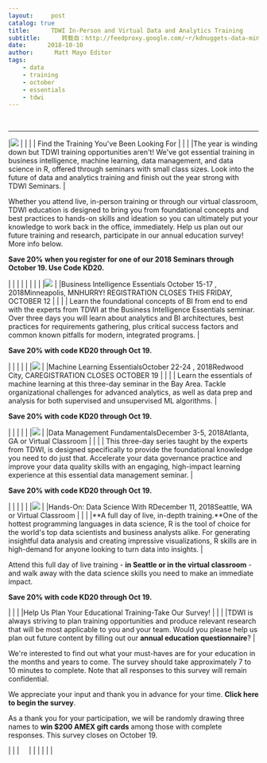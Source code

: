 ```yaml
---
layout:     post
catalog: true
title:      TDWI In-Person and Virtual Data and Analytics Training
subtitle:      转载自：http://feedproxy.google.com/~r/kdnuggets-data-mining-analytics/~3/Myuj6-azwFQ/tdwi-in-person-virtual-data-analytics-training.html
date:      2018-10-10
author:      Matt Mayo Editor
tags:
    - data
    - training
    - october
    - essentials
    - tdwi
---
```



  
 





---
|![](https://go.tdwi.org/rs/626-EMC-557/images/Seminar18_WeSpeakData.jpg) |
| |
| Find the Training You've Been Looking For |
| |
|The year is winding down but TDWI training opportunities aren't! We've got essential training in business intelligence, machine learning, data management, and data science in R, offered through seminars with small class sizes. Look into the future of data and analytics training and finish out the year strong with TDWI Seminars. |

Whether you attend live, in-person training or through our virtual classroom, TDWI education is designed to bring you from foundational concepts and best practices to hands-on skills and ideation so you can ultimately put your knowledge to work back in the office, immediately. Help us plan out our future training and research, participate in our 
annual education survey! 
More info below. 


**Save 20%**
**when you register for one of our 2018 Seminars through October 19. Use Code KD20.**

| |
| |
| |
| |
|![](https://go.tdwi.org/rs/626-EMC-557/images/seminars_minneapolis.jpg) |
|Business Intelligence Essentials October 15-17 , 2018Minneapolis, MNHURRY! REGISTRATION CLOSES THIS FRIDAY, OCTOBER 12 |
| |
| Learn the foundational concepts of BI from end to end with the experts from TDWI at the Business Intelligence Essentials seminar. Over three days you will learn about analytics and BI architectures, best practices for requirements gathering, plus critical success factors and common known pitfalls for modern, integrated programs. |

**Save 20% with code KD20 through Oct 19.**

|
| |
| |
|![](https://go.tdwi.org/rs/626-EMC-557/images/seminars_redwoodcity.jpg) |
|Machine Learning EssentialsOctober 22-24 , 2018Redwood City, CAREGISTRATION CLOSES OCTOBER 19 |
| |
| Learn the essentials of machine learning at this three-day seminar in the Bay Area. Tackle organizational challenges for advanced analytics, as well as data prep and analysis for both supervised and unsupervised ML algorithms. |

**Save 20% with code KD20 through Oct 19.**

|
| |
| |
|![](https://go.tdwi.org/rs/626-EMC-557/images/seminars_atlanta_city_VCA.jpg) |
|Data Management FundamentalsDecember 3-5, 2018Atlanta, GA or Virtual Classroom |
| |
| This three-day series taught by the experts from TDWI, is designed specifically to provide the foundational knowledge you need to do just that. Accelerate your data governance practice and improve your data quality skills with an engaging, high-impact learning experience at this essential data management seminar. |

**Save 20% with code KD20 through Oct 19.**

|
| |
| |
|![](https://go.tdwi.org/rs/626-EMC-557/images/seattle_city_VCA.jpg) |
|Hands-On: Data Science With RDecember 11, 2018Seattle, WA or Virtual Classroom |
| |
|**A full day of live, in-depth training.**One of the hottest programming languages in data science, R is the tool of choice for the world's top data scientists and business analysts alike. For generating insightful data analysis and creating impressive visualizations, R skills are in high-demand for anyone looking to turn data into insights. |

Attend this full day of live training - 
 **in Seattle or in the virtual classroom** - and walk away with the data science skills you need to make an immediate impact. 
 

**Save 20% with code KD20 through Oct 19.**

|
| |
|Help Us Plan Your Educational Training-Take Our Survey! |
| |
|TDWI is always striving to plan training opportunities and produce relevant research that will be most applicable to you and your team. Would you please help us plan out future content by filling out our **annual education questionnaire**? |

We're interested to find out what your must-haves are for your education in the months and years to come. The survey should take approximately 7 to 10 minutes to complete. Note that all responses to this survey will remain confidential. 


We appreciate your input and thank you in advance for your time. 
**Click here to begin the survey**. 


As a thank you for your participation, we will be randomly drawing three names to 
**win $200 AMEX gift cards** among those with complete responses. This survey closes on October 19. 

| |
|     |
|
| |
| |







